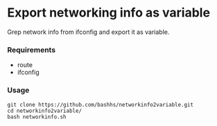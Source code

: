 # Export networking info as variable 
Grep network info from ifconfig and export it as variable.
### Requirements
* route
* ifconfig
### Usage
```
git clone https://github.com/bashhs/networkinfo2variable.git
cd networkinfo2variable/
bash networkinfo.sh
```
